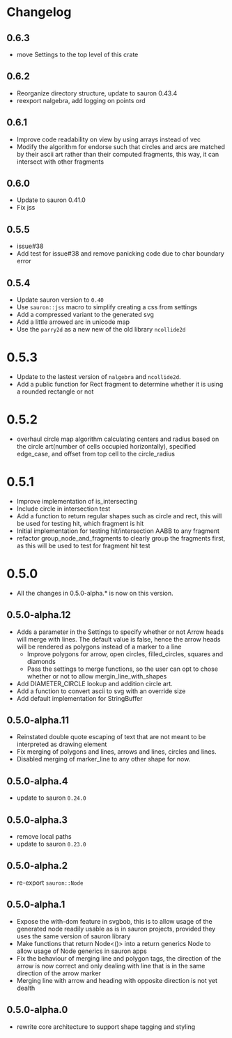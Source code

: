 # Changelog

## 0.6.3
- move Settings to the top level of this crate

## 0.6.2
- Reorganize directory structure, update to sauron 0.43.4
- reexport nalgebra, add logging on points ord

## 0.6.1
- Improve code readability on view by using arrays instead of vec
- Modify the algorithm for endorse such that circles and arcs are matched by their ascii art rather than their computed fragments, this way, it can intersect with other fragments

## 0.6.0
- Update to sauron 0.41.0
- Fix jss
## 0.5.5
- issue#38
- Add test for issue#38 and remove panicking code due to char boundary error

## 0.5.4
- Update sauron version to `0.40`
- Use `sauron::jss` macro to simplify creating a css from settings
- Add a compressed variant to the generated svg
- Add a little arrowed arc in unicode map
- Use the `parry2d` as a new new of the old library `ncollide2d`

# 0.5.3
- Update to the lastest version of `nalgebra` and `ncollide2d`.
- Add a public function for Rect fragment to determine whether it is using a rounded rectangle or not

# 0.5.2
- overhaul circle map algorithm calculating centers and radius based on the circle art(number of cells occupied horizontally), specified edge_case, and offset from top cell to the circle_radius

# 0.5.1
- Improve implementation of is_intersecting
- Include circle in intersection test
- Add a function to return regular shapes such as circle and rect, this will be used for testing hit, which fragment is hit
- Initial implementation for testing hit/intersection AABB to any fragment
- refactor group_node_and_fragments to clearly group the fragments first, as this will be used to test for fragment hit test

# 0.5.0
- All the changes in 0.5.0-alpha.* is now on this version.

## 0.5.0-alpha.12
- Adds a parameter in the Settings to specify whether or not Arrow heads will merge with lines. The default value is false, hence the arrow heads will be rendered as polygons instead of a marker to a line
    - Improve polygons for arrow, open circles, filled_circles, squares and diamonds
    - Pass the settings to merge functions, so the user can opt to chose whether or not to allow mergin_line_with_shapes
- Add DIAMETER_CIRCLE lookup and addition circle art.
- Add a function to convert ascii to svg with an override size
- Add default implementation for StringBuffer

## 0.5.0-alpha.11
- Reinstated double quote escaping of text that are not meant to be interpreted as drawing element
- Fix merging of polygons and lines, arrows and lines, circles and lines.
- Disabled merging of marker_line to any other shape for now.

## 0.5.0-alpha.4
- update to sauron `0.24.0`

## 0.5.0-alpha.3
- remove local paths
- update to sauron `0.23.0`

## 0.5.0-alpha.2
-  re-export `sauron::Node`

## 0.5.0-alpha.1
- Expose the with-dom feature in svgbob, this is to allow usage of the generated node readily usable as is in sauron projects, provided they uses the same version of sauron library
- Make functions that return Node<()> into a return generics Node<MSG> to allow usage of Node<MSG> generics in sauron apps
- Fix the behaviour of merging line and polygon tags, the direction of the arrow is now correct and only dealing with line that is in the same direction of the arrow marker
- Merging line with arrow and heading with opposite direction is not yet dealth

## 0.5.0-alpha.0
- rewrite core architecture to support shape tagging and styling
